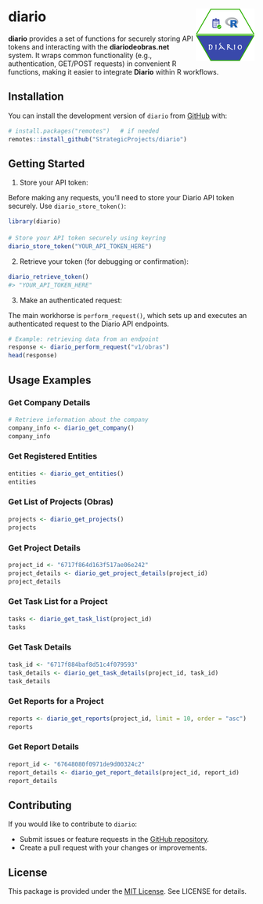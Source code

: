 
<!-- README.md is generated from README.Rmd. Please edit that file -->

# diario <img src="man/figures/logo.png" align="right" height="108" alt="" />

<!-- badges: start -->

<!-- badges: end -->

**diario** provides a set of functions for securely storing API tokens
and interacting with the **diariodeobras.net** system. It wraps common
functionality (e.g., authentication, GET/POST requests) in convenient R
functions, making it easier to integrate **Diario** within R workflows.

## Installation

You can install the development version of `diario` from
[GitHub](https://github.com/StrategicProjects/diario) with:

``` r
# install.packages("remotes")   # if needed
remotes::install_github("StrategicProjects/diario")
```

## Getting Started

1.  Store your API token:

Before making any requests, you’ll need to store your Diario API token
securely. Use `diario_store_token()`:

``` r
library(diario)

# Store your API token securely using keyring
diario_store_token("YOUR_API_TOKEN_HERE")
```

2.  Retrieve your token (for debugging or confirmation):

``` r
diario_retrieve_token()
#> "YOUR_API_TOKEN_HERE"
```

3.  Make an authenticated request:

The main workhorse is `perform_request()`, which sets up and executes an
authenticated request to the Diario API endpoints.

``` r
# Example: retrieving data from an endpoint
response <- diario_perform_request("v1/obras")
head(response)
```

## Usage Examples

### Get Company Details

``` r
# Retrieve information about the company
company_info <- diario_get_company()
company_info
```

### Get Registered Entities

``` r
entities <- diario_get_entities()
entities
```

### Get List of Projects (Obras)

``` r
projects <- diario_get_projects()
projects
```

### Get Project Details

``` r
project_id <- "6717f864d163f517ae06e242"
project_details <- diario_get_project_details(project_id)
project_details
```

### Get Task List for a Project

``` r
tasks <- diario_get_task_list(project_id)
tasks
```

### Get Task Details

``` r
task_id <- "6717f884baf8d51c4f079593"
task_details <- diario_get_task_details(project_id, task_id)
task_details
```

### Get Reports for a Project

``` r
reports <- diario_get_reports(project_id, limit = 10, order = "asc")
reports
```

### Get Report Details

``` r
report_id <- "67648080f0971de9d00324c2"
report_details <- diario_get_report_details(project_id, report_id)
report_details
```

## Contributing

If you would like to contribute to `diario`:

- Submit issues or feature requests in the [GitHub
  repository](https://github.com/StrategicProjects/diario).
- Create a pull request with your changes or improvements.

## License

This package is provided under the [MIT License](LICENSE). See LICENSE
for details.
